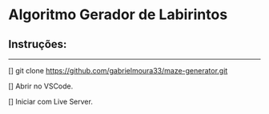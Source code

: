 # Algoritmo Gerador de Labirintos

## Instruções:
------------------
[] git clone https://github.com/gabrielmoura33/maze-generator.git

[] Abrir no VSCode.

[] Iniciar com Live Server.